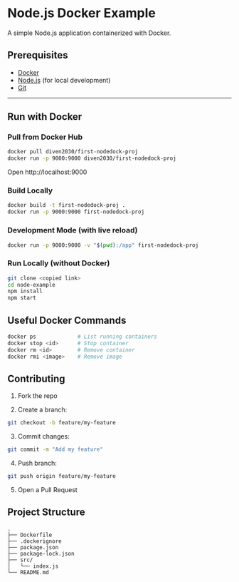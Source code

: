 # Node.js Docker Example

A simple Node.js application containerized with Docker.

## Prerequisites

- [Docker](https://docs.docker.com/get-docker/)
- [Node.js](https://nodejs.org/) (for local development)
- [Git](https://git-scm.com/)

---

## Run with Docker

### Pull from Docker Hub

```bash
docker pull diven2030/first-nodedock-proj
docker run -p 9000:9000 diven2030/first-nodedock-proj
```

Open http://localhost:9000

### Build Locally

```bash
docker build -t first-nodedock-proj .
docker run -p 9000:9000 first-nodedock-proj
```

### Development Mode (with live reload)

```bash
docker run -p 9000:9000 -v "$(pwd):/app" first-nodedock-proj
```

### Run Locally (without Docker)

```bash
git clone <copied link>
cd node-example
npm install
npm start
```

## Useful Docker Commands

```bash
docker ps             # List running containers
docker stop <id>      # Stop container
docker rm <id>        # Remove container
docker rmi <image>    # Remove image
```

## Contributing

1. Fork the repo

2. Create a branch:

```bash
git checkout -b feature/my-feature
```

3. Commit changes:

```bash
git commit -m "Add my feature"
```

4. Push branch:

```bash
git push origin feature/my-feature
```

5. Open a Pull Request

## Project Structure

```
.
├── Dockerfile
├── .dockerignore
├── package.json
├── package-lock.json
├── src/
│   └── index.js
└── README.md
```
